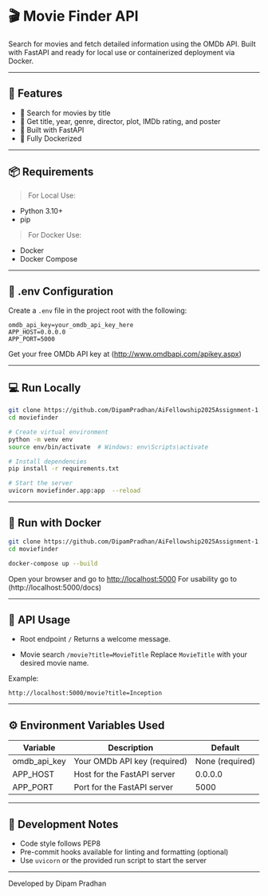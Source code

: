 # 🎬 Movie Finder API

Search for movies and fetch detailed information using the OMDb API. Built with FastAPI and ready for local use or containerized deployment via Docker.

---

## 🚀 Features

- 🔎 Search for movies by title
- 🎥 Get title, year, genre, director, plot, IMDb rating, and poster
- 🧠 Built with FastAPI
- 🐳 Fully Dockerized

---

## 📦 Requirements

> For Local Use:

- Python 3.10+
- pip

> For Docker Use:

- Docker
- Docker Compose

---

## 📁 .env Configuration

Create a `.env` file in the project root with the following:

```env
omdb_api_key=your_omdb_api_key_here
APP_HOST=0.0.0.0
APP_PORT=5000
```

Get your free OMDb API key at (http://www.omdbapi.com/apikey.aspx)

---

## 💻 Run Locally

```bash
git clone https://github.com/DipamPradhan/AiFellowship2025Assignment-1.git
cd moviefinder

# Create virtual environment
python -m venv env
source env/bin/activate  # Windows: env\Scripts\activate

# Install dependencies
pip install -r requirements.txt

# Start the server
uvicorn moviefinder.app:app  --reload
```

---

## 🐳 Run with Docker

```bash
git clone https://github.com/DipamPradhan/AiFellowship2025Assignment-1.git
cd moviefinder

docker-compose up --build
```

Open your browser and go to [http://localhost:5000](http://localhost:5000)
For usability go to (http://localhost:5000/docs)

---

## 📖 API Usage

- Root endpoint `/`
  Returns a welcome message.

- Movie search `/movie?title=MovieTitle`
  Replace `MovieTitle` with your desired movie name.

Example:

```
http://localhost:5000/movie?title=Inception
```

---

## ⚙️ Environment Variables Used

| Variable     | Description                  | Default         |
| ------------ | ---------------------------- | --------------- |
| omdb_api_key | Your OMDb API key (required) | None (required) |
| APP_HOST     | Host for the FastAPI server  | 0.0.0.0         |
| APP_PORT     | Port for the FastAPI server  | 5000            |

---

## 🧹 Development Notes

- Code style follows PEP8
- Pre-commit hooks available for linting and formatting (optional)
- Use `uvicorn` or the provided run script to start the server

---

Developed by Dipam Pradhan

